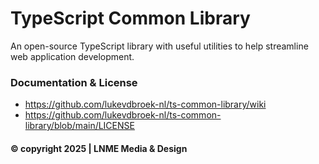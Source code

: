 # TypeScript Common Library
An open-source TypeScript library with useful utilities to help streamline web application development.

### Documentation & License
* https://github.com/lukevdbroek-nl/ts-common-library/wiki
* https://github.com/lukevdbroek-nl/ts-common-library/blob/main/LICENSE

#### © copyright 2025 | LNME Media & Design

